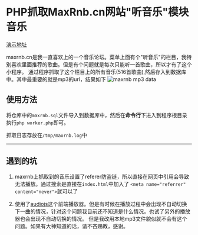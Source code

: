 # PHP抓取MaxRnb.cn网站"听音乐"模块音乐


[演示地址](http://maxrnb.hashx.cn)

maxrnb.cn是我一直喜欢上的一个音乐论坛。菜单上面有个"听音乐"的栏目，我特别喜欢里面推荐的歌曲。但是有个问题就是每次只能听一首歌曲，所以才有了这个小程序。
通过程序抓取了这个栏目上的所有音乐(516首歌曲),然后存入到数据库中。其中最重要的就是mp3的url，结果如下
![maxrnb mp3 data](https://oss.v2url.com/2018/03/01/016c2aa4142d42e4a26a31f60966652d.png)


## 使用方法
将仓库中的`maxrnb.sql`文件导入到数据库中，然后在**命令行**下进入到程序根目录执行`php worker.php`即可。

抓取日志存放在`/tmp/maxrnb.log`中


---
## 遇到的坑
1. maxrnb上抓取到的音乐设置了referer防盗链，所以直接在网页中引用会导致无法播放。通过搜索是直接在`index.html`中加入了
`<meta name="referrer" content="never">`就可以了

2. 使用了[audiojs](https://github.com/kolber/audiojs)这个前端播放器。但是有时候在播放过程中会出现不自动切换下一曲的情况，针对这个问题我目前还不知道是什么情况。也试了另外的播放器也会出现不自动切换的情况。
但是我改用本地mp3文件貌似就不会有这个问题。如果有大神知道的话，请不吝赐教，感谢。
